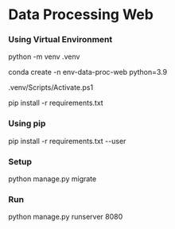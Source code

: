 # Data Processing Web

### Using Virtual Environment

python -m venv .venv

conda create -n env-data-proc-web python=3.9

.venv/Scripts/Activate.ps1

pip install -r requirements.txt

### Using pip

pip install -r requirements.txt --user

### Setup

python manage.py migrate

### Run

python manage.py runserver 8080
